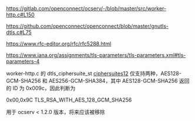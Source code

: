 https://gitlab.com/openconnect/ocserv/-/blob/master/src/worker-http.c#L150

https://github.com/openconnect/openconnect/blob/master/gnutls-dtls.c#L75

https://www.rfc-editor.org/rfc/rfc5288.html

https://www.iana.org/assignments/tls-parameters/tls-parameters.xml#tls-parameters-4

worker-http.c 的
dtls_ciphersuite_st [ciphersuites12](https://gitlab.com/openconnect/ocserv/-/blob/master/src/worker-http.c#L150)
仅支持两种，AES128-GCM-SHA256 和 AES256-GCM-SHA384，其中 AES128-GCM-SHA256 返回的 ID 为 0x009c，因此判断为

0x00,0x9C TLS_RSA_WITH_AES_128_GCM_SHA256

用于 ocserv < 1.2.0 版本，将来应该被移除

